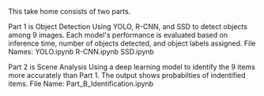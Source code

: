 This take home consists of two parts. 

Part 1 is Object Detection
Using YOLO, R-CNN, and SSD to detect objects among 9 images. Each model's performance is evaluated based on inference time, number of objects detected, and object labels assigned.
File Names:
YOLO.ipynb
R-CNN.ipynb
SSD.ipynb

Part 2 is Scene Analysis
Using a deep learning model to identify the 9 items more accurately than Part 1. The output shows probabilties of indentified items. 
File Name: Part_B_Identification.ipynb
